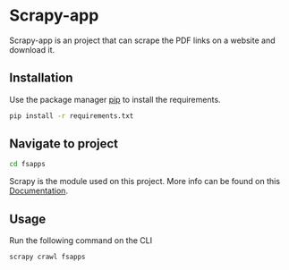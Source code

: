 # Scrapy-app

Scrapy-app is an project that can scrape the PDF links on a website and download it.


## Installation

Use the package manager [pip](https://pip.pypa.io/en/stable/) to install the requirements.

```bash
pip install -r requirements.txt
```


## Navigate to project
```bash
cd fsapps
```

Scrapy is the module used on this project. More info can be found on this [Documentation](https://docs.scrapy.org/en/latest/intro/tutorial.html).

## Usage

Run the following command on the CLI
```python
scrapy crawl fsapps
```
